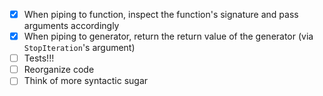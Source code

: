 - [x] When piping to function, inspect the function's signature and pass
      arguments accordingly
- [x] When piping to generator, return the return value of the generator (via
      `StopIteration`'s argument)
- [ ] Tests!!!
- [ ] Reorganize code
- [ ] Think of more syntactic sugar

